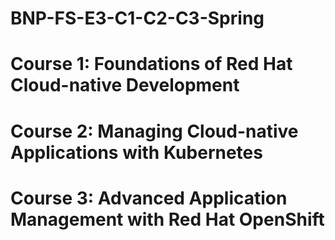 # BNP-FS-E3-C1-C2-C3-Spring

# Course 1: Foundations of Red Hat Cloud-native Development
# Course 2: Managing Cloud-native Applications with Kubernetes
# Course 3: Advanced Application Management with Red Hat OpenShift
